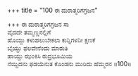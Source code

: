 +++
title = "100 ಈ ದುರಾತ್ಮರಿಗಗ್ರಜನ"

+++
ಈ ದುರಾತ್ಮರಿಗಗ್ರಜನ ಸಾ  
ವೈದದೇ ತಮ್ಮಣ್ಣನಲ್ಲಿಗೆ  
ಹೊಯ್ದು ಕಳುಹಲುಬೇಕಲಾ ಕುನ್ನಿಗಳನೀ ಕ್ಷಣಕೆ  
ಬೈಯ್ದು ಫಲವೇನೆಂದು ಮಾರುತಿ  
ಹಾಯ್ದು ಝಂಕಿಸಿ ರುದ್ರಭೂಮಿಯ  
ನೆಯ್ದಿದನು ಫಡಯೆನುತ ಕೊಂಡನು ಮುರಿದು ಹೆಮ್ಮರನ     ॥100॥